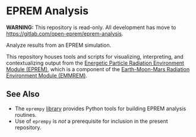 # EPREM Analysis

**WARNING:** This repository is read-only. All development has move to https://gitlab.com/open-eprem/eprem-analysis.

Analyze results from an EPREM simulation.

This repository houses tools and scripts for visualizing, interpreting, and contextualizing output from the [Energetic Particle Radiation Environment Module (EPREM)](https://github.com/myoung-space-science/eprem), which is a component of the [Earth-Moon-Mars Radiation Environment Module (EMMREM)](https://emmrem.unh.edu/).

## See Also
* The `eprempy` [library](https://github.com/myoung-space-science/eprempy) provides Python tools for building EPREM analysis routines.
* Use of `eprempy` is *not* a prerequisite for inclusion in the present repository.
